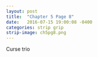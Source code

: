 ```yaml
---
layout: post
title:  "Chapter 5 Page 8"
date:   2016-07-15 19:00:08 -0400
categories: strip grip
strip-image: ch5pg8.png
---
```

Curse trio  
